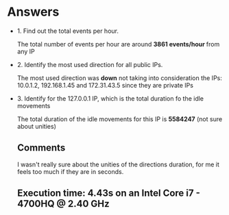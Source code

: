 <h1> Answers </h1>
<ul>
  <li>1. Find out the total events per hour.
     <p>The total number of events per hour are around <strong>3861 events/hour </strong> from any IP </p>
  </li>
  <li>2. Identify the most used direction for all public IPs.
      <p>The most used direction was <strong>down</strong> not taking into consideration  the IPs:
      10.0.1.2, 192.168.1.45 and 172.31.43.5 since they are private IPs</p>
  </li>
  <li>3. Identify for the 127.0.0.1 IP, which is the total duration fo the idle movements
      <p>The total duration of the idle movements for this IP is <strong>5584247</strong> (not sure about unities)</p>
  </li>

<h2> Comments </h2>
I wasn't really sure about the unities of the directions duration, for me it feels too much if they are in seconds.

## Execution time: 4.43s on an Intel Core i7 - 4700HQ @ 2.40 GHz
